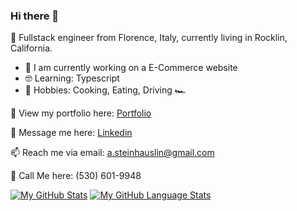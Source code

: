 ### Hi there 👋

:love_you_gesture: Fullstack engineer from Florence, Italy, currently living in Rocklin, California.
- :clap: I am currently working on a E-Commerce website
- :nerd_face: Learning: Typescript
- :pizza: Hobbies: Cooking, Eating, Driving :racing_car:

👀 View my portfolio here: [Portfolio](www.alexandresteinhauslin.dev)

<!-- 📝 Check my resume out here: [Alex's Resume](drive.google.com) -->

💬 Message me here: [Linkedin](https://www.linkedin.com/in/alexandre-steinhauslin/)

📫 Reach me via email: [a.steinhauslin@gmail.com](mailto:a.steinhauslin@gmail.com)

📲 Call Me here: (530) 601-9948

[![My GitHub Stats](https://github-readme-stats.vercel.app/api/?username=Alisa1989&count_private=true&theme=tokyonight&showicons=true)]()
[![My GitHub Language Stats](https://github-readme-stats.vercel.app/api/top-langs?username=alisa1989&&layout=compact)]()
